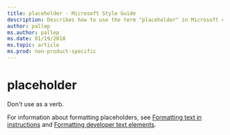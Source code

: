 ```yaml
---
title: placeholder - Microsoft Style Guide
description: Describes how to use the term "placeholder" in Microsoft content.
author: pallep
ms.author: pallep
ms.date: 01/19/2018
ms.topic: article
ms.prod: non-product-specific
---
```


# placeholder

Don't use as a verb. 

For information about formatting placeholders, see [Formatting text in instructions](~/procedures-instructions/formatting-text-in-instructions.md) and [Formatting developer text elements](~/developer-content/formatting-developer-text-elements.md).  

